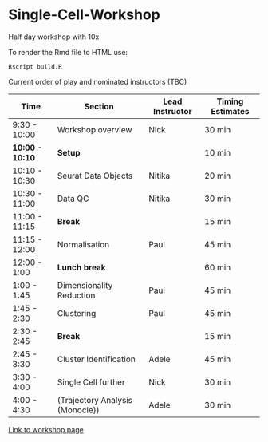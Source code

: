 # Single-Cell-Workshop

Half day workshop with 10x

To render the Rmd file to HTML use:

```
Rscript build.R
```

Current order of play and nominated instructors (TBC)

| Time | Section        | Lead Instructor       |  Timing Estimates  |
|----| ----------------|-----------------------|--------------------|
| 9:30 - 10:00 | Workshop overview | Nick | 30 min |
| **10:00 - 10:10** | **Setup** | | 10 min
| 10:10 - 10:30 | Seurat Data Objects  | Nitika            | 20 min |
| 10:30 - 11:00 | Data QC              | Nitika          | 30 min |
| 11:00 - 11:15 | **Break** | | 15 min
| 11:15 - 12:00 | Normalisation        | Paul            | 45 min|
| 12:00 - 1:00 | **Lunch break** | | 60 min |
| 1:00 - 1:45 | Dimensionality Reduction | Paul        | 45 min |
| 1:45 - 2:30 | Clustering               | Paul      | 45 min |
| 2:30 - 2:45 | **Break** | | 15 min
| 2:45 - 3:30 | Cluster Identification            | Adele          | 45 min |
| 3:30 - 4:00 | Single Cell further | Nick | 30 min
| 4:00 - 4:30 | (Trajectory Analysis (Monocle)) | Adele   | 30 min | to be removed

[Link to workshop page](https://monashbioinformaticsplatform.github.io/Single-Cell-Workshop/)

